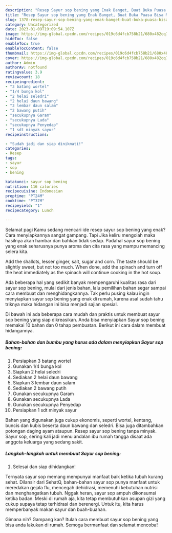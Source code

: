 ```yaml
---
description: "Resep Sayur sop bening yang Enak Banget, Buat Buka Puasa Bisa Manjain Lidah"
title: "Resep Sayur sop bening yang Enak Banget, Buat Buka Puasa Bisa Manjain Lidah"
slug: 1378-resep-sayur-sop-bening-yang-enak-banget-buat-buka-puasa-bisa-manjain-lidah
category: Uncategorized
date: 2023-01-09T19:09:54.107Z
image: https://img-global.cpcdn.com/recipes/019c6d4fcb758b21/680x482cq70/sayur-sop-bening-foto-resep-utama.jpg
hideToc: false
enableToc: true
enableTocContent: false
thumbnail: https://img-global.cpcdn.com/recipes/019c6d4fcb758b21/680x482cq70/sayur-sop-bening-foto-resep-utama.jpg
cover: https://img-global.cpcdn.com/recipes/019c6d4fcb758b21/680x482cq70/sayur-sop-bening-foto-resep-utama.jpg
author: Admin
authorAv: notfound
ratingvalue: 3.9
reviewcount: 18
recipeingredient:
- "3 batang wortel"
- "1/4 bunga kol"
- "2 helai seledri"
- "2 helai daun bawang"
- "3 lembar daun salam"
- "2 bawang putih"
- "secukupnya Garam"
- "secukupnya Lada"
- "secukupnya Penyedap"
- "1 sdt minyak sayur"
recipeinstructions:

- "Sudah jadi dan siap dinikmati!"
categories:
- Resep
tags:
- sayur
- sop
- bening

katakunci: sayur sop bening 
nutrition: 116 calories
recipecuisine: Indonesian
preptime: "PT24M"
cooktime: "PT37M"
recipeyield: "1"
recipecategory: Lunch

---
```



Selamat pagi Kamu sedang mencari ide resep sayur sop bening yang enak? Cara menyiapkannya sangat gampang. Tapi Jika keliru mengolah maka hasilnya akan hambar dan bahkan tidak sedap. Padahal sayur sop bening yang enak seharusnya punya aroma dan cita rasa yang mampu memancing selera kita.


Add the shallots, lesser ginger, salt, sugar and corn. The taste should be slightly sweet, but not too much. When done, add the spinach and turn off the heat immediately as the spinach will continue cooking in the hot soup.

Ada beberapa hal yang sedikit banyak mempengaruhi kualitas rasa dari sayur sop bening, mulai dari jenis bahan, lalu pemilihan bahan segar sampai cara membuat dan menghidangkannya. Tak perlu pusing kalau ingin menyiapkan sayur sop bening yang enak di rumah, karena asal sudah tahu triknya maka hidangan ini bisa menjadi sajian spesial.


Di bawah ini ada beberapa cara mudah dan praktis untuk membuat sayur sop bening yang siap dikreasikan. Anda bisa menyiapkan Sayur sop bening memakai 10 bahan dan 0 tahap pembuatan. Berikut ini cara dalam membuat hidangannya.

<!--inarticleads1-->

##### Bahan-bahan dan bumbu yang harus ada dalam menyiapkan Sayur sop bening:

1. Persiapkan 3 batang wortel
1. Gunakan 1/4 bunga kol
1. Siapkan 2 helai seledri
1. Sediakan 2 helai daun bawang
1. Siapkan 3 lembar daun salam
1. Sediakan 2 bawang putih
1. Gunakan secukupnya Garam
1. Gunakan secukupnya Lada
1. Gunakan secukupnya Penyedap
1. Persiapkan 1 sdt minyak sayur


Bahan yang digunakan juga cukup ekonomis, seperti wortel, kentang, buncis dan kubis beserta daun bawang dan seledri. Bisa juga ditambahkan potongan daging ayam ataupun. Resep sayur sop bening tanpa minyak. Sayur sop, sering kali jadi menu andalan ibu rumah tangga disaat ada anggota keluarga yang sedang sakit. 

<!--inarticleads2-->

##### Langkah-langkah untuk membuat Sayur sop bening:


1. Selesai dan siap dihidangkan!

Ternyata sayur sop memang mempunyai manfaat baik ketika tubuh kurang sehat. Dilansir dari SehatQ, bahan-bahan sayur sop punya manfaat untuk meredakan gejala flu, mencegah dehidrasi, memenuhi kebutuhan nutrisi dan menghangatkan tubuh. Nggak heran, sayur sop ampuh dikonsumsi ketika badan. Meski di rumah aja, kita tetap membutuhkan asupan gizi yang cukup supaya tetap terhidrasi dan berenergi. Untuk itu, kita harus memperbanyak makan sayur dan buah-buahan. 

Gimana nih? Gampang kan? Itulah cara membuat sayur sop bening yang bisa anda lakukan di rumah. Semoga bermanfaat dan selamat mencoba!
